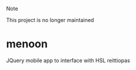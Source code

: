 > [!NOTE]
> This project is no longer maintained

# menoon
JQuery mobile app to interface with HSL reittiopas
